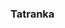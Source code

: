 ### Tatranka

<!--
**Tatrank/Tatrank** is a ✨ _special_ ✨ repository because its `README.md` (this file) appears on your GitHub profile.

Here are some ideas to get you started:

- I am currently working on something super.

- 🔭 I’m currently working on ...
- 🌱 I’m currently learning ...
- 👯 I’m looking to collaborate on ...
- 🤔 I’m looking for help with ...
- 💬 Ask me about ...
- 📫 How to reach me: ...
- 😄 Pronouns: ...
- ⚡ Fun fact: ...
-->
